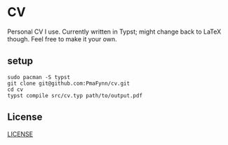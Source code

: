 # CV

Personal CV I use. Currently written in Typst; might change back to LaTeX though. Feel free to make it your own.

## setup

```
sudo pacman -S typst
git clone git@github.com:PmaFynn/cv.git
cd cv
typst compile src/cv.typ path/to/output.pdf
```

## License

[LICENSE](LICENSE.md)
